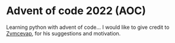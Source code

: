 # Advent of code 2022 (AOC)

Learning python with advent of code...
I would like to give credit to [Zvmcevap]('https://github.com/Zvmcevap'), for his suggestions and motivation.
